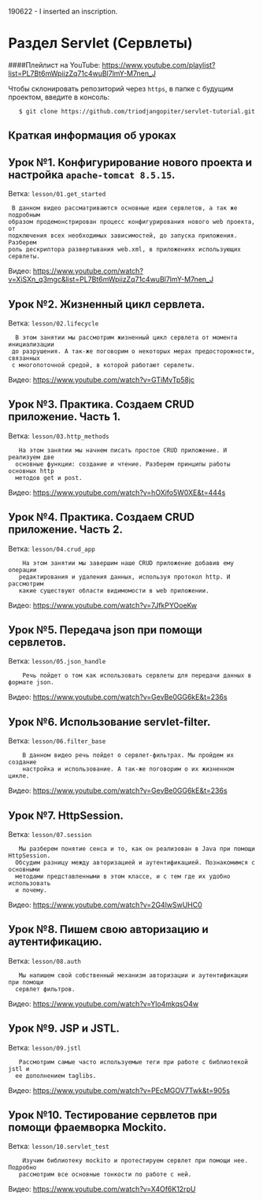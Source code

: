 190622 - I inserted an inscription.

Раздел Servlet (Сервлеты) 
=============================

####Плейлист на YouTube:  <https://www.youtube.com/playlist?list=PL7Bt6mWpiizZq71c4wuBl7lmY-M7nen_J>

Чтобы склонировать репозиторий через `https`, в папке с будущим проектом, введите в консоль:

       $ git clone https://github.com/triodjangopiter/servlet-tutorial.git


Краткая информация об уроках
------------


Урок №1. Конфигурирование нового проекта и настройка `apache-tomcat 8.5.15`.
------------

Ветка: `lesson/01.get_started`

     В данном видео рассматриваются основные идеи сервлетов, а так же подробным 
    образом продемонстрирован процесс конфигурирования нового web проекта, от 
    подключения всех необходимых зависимостей, до запуска приложения. Разберем
    роль дескриптора развертывания web.xml, в приложениях использующих сервлеты.

Видео: <https://www.youtube.com/watch?v=XiSXn_q3mgc&list=PL7Bt6mWpiizZq71c4wuBl7lmY-M7nen_J>


Урок №2. Жизненный цикл сервлета.
------------

Ветка: `lesson/02.lifecycle`

      В этом занятии мы рассмотрим жизненный цикл сервлета от момента инициализации 
     до разрушения. А так-же поговорим о некоторых мерах предосторожности, связанных 
     с многопоточной средой, в которой работают сервлеты.

Видео: <https://www.youtube.com/watch?v=GTiMvTp58jc>


Урок №3. Практика. Создаем CRUD приложение. Часть 1.
------------

Ветка: `lesson/03.http_methods`

       На этом занятии мы начнем писать простое CRUD приложение. И реализуем две
      основные функции: создание и чтение. Разберем принципы работы основных http 
      методов get и post.

Видео: <https://www.youtube.com/watch?v=hOXifo5W0XE&t=444s>


Урок №4. Практика. Создаем CRUD приложение. Часть 2.
------------

Ветка: `lesson/04.crud_app`

        На этом занятии мы завершим наше CRUD приложение добавив ему операции
       редактирования и удаления данных, используя протокол http. И рассмотрим
       какие существуют области видимомости в web приложении. 

Видео: <https://www.youtube.com/watch?v=7JfkPYOoeKw>


Урок №5. Передача json при помощи сервлетов.
------------

Ветка: `lesson/05.json_handle`

        Речь пойдет о том как использовать сервлеты для передачи данных в формате json. 

Видео: <https://www.youtube.com/watch?v=GevBe0GG6kE&t=236s>


Урок №6. Использование servlet-filter.
------------

Ветка: `lesson/06.filter_base`

        В данном видео речь пойдет о сервлет-фильтрах. Мы пройдем их создание
        настройка и использование. А так-же поговорим о их жизненном цикле. 

Видео: <https://www.youtube.com/watch?v=GevBe0GG6kE&t=236s>


Урок №7. HttpSession.
------------

Ветка: `lesson/07.session`

       Мы разберем понятие сенса и то, как он реализован в Java при помощи HttpSession.
      Обсудим разницу между авторизацией и аутентификацией. Познакомимся с основными
      методами представленными в этом классе, и с тем где их удобно использовать
      и почему.

Видео: <https://www.youtube.com/watch?v=2G4lwSwUHC0>


Урок №8. Пишем свою авторизацию и аутентификацию.
------------

Ветка: `lesson/08.auth`

       Мы напишем свой собственный механизм авторизации и аутентификации при помощи
      сервлет фильтров.

Видео: <https://www.youtube.com/watch?v=Ylo4mkqsO4w>


Урок №9. JSP и JSTL.
------------

Ветка: `lesson/09.jstl`

       Рассмотрим самые часто используемые теги при работе с библиотекой jstl и 
      ее дополнением taglibs.

Видео: <https://www.youtube.com/watch?v=PEcMGOV7Twk&t=905s>


Урок №10. Тестирование сервлетов при помощи фраемворка Mockito.
------------

Ветка: `lesson/10.servlet_test`

        Изучим библиотеку mockito и протестируем сервлет при помощи нее. Подробно 
       рассмотрим все основные тонкости по работе с ней. 

Видео: <https://www.youtube.com/watch?v=X4Of6K12rpU>
